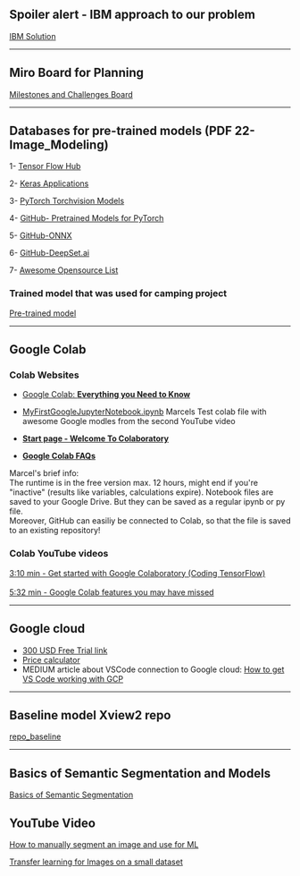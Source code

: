 
## __Spoiler alert - IBM approach to our problem__

[IBM Solution](https://www.ibm.com/cloud/blog/the-xview2-ai-challenge)

---

## __Miro Board for Planning__

[Milestones and Challenges Board](https://miro.com/app/board/uXjVM15w3VI=/#tpicker-content)

---

## __Databases for pre-trained models (PDF 22-Image_Modeling)__

1- [Tensor Flow Hub](https://www.tensorflow.org/hub)

2- [Keras Applications](https://keras.io/api/applications/#:~:text=Keras%20Applications%20are%20deep%20learning,They%20are%20stored%20at%20~%2F.)

3- [PyTorch Torchvision Models](https://pytorch.org/vision/stable/models.html)

4- [GitHub- Pretrained Models for PyTorch](https://github.com/Cadene/pretrained-models.pytorch)

5- [GitHub-ONNX](https://github.com/onnx/models)

6- [GitHub-DeepSet.ai](https://github.com/deepset-ai/FARM)

7- [Awesome Opensource List](https://awesomeopensource.com/projects/pretrained-models)

  ### __Trained model that was used for camping project__
 [Pre-trained model](https://huggingface.co/nvidia/mit-b0)

----
## __Google Colab__

### Colab Websites  

- [Google Colab: **Everything you Need to Know**](https://geekflare.com/google-colab/)
- [MyFirstGoogleJupyterNotebook.ipynb](https://colab.research.google.com/drive/1r8H0JAYAZ9H_bOyNORGeln4mPNNVq0kH?hl=en#scrollTo=0jbw_3IykIVQ) Marcels Test colab file with awesome Google modles from the second YouTube video   
  
- [**Start page - Welcome To Colaboratory**](https://colab.research.google.com/)  
  
- [**Google Colab FAQs**](https://research.google.com/colaboratory/faq.html)  

Marcel's brief info:  
The runtime is in the free version max. 12 hours, might end if you're "inactive" (results like variables, calculations expire).
Notebook files are saved to your Google Drive. But they can be saved as a regular ipynb or py file.  
Moreover, GitHub can easiliy be connected to Colab, so that the file is saved to an existing repository!  


### __Colab YouTube videos__  
  
[3:10 min - Get started with Google Colaboratory (Coding TensorFlow)](https://www.youtube.com/watch?v=inN8seMm7UI&ab_channel=TensorFlow)  
  <br />
[5:32 min - Google Colab features you may have missed](https://www.youtube.com/watch?v=rNgswRZ2C1Y&ab_channel=TensorFlow)  

-----  
## __Google cloud__  
  
- [300 USD Free Trial link](https://cloud.google.com/free)  
- [Price calculator](https://cloud.google.com/products/calculator#id=c0d8d56d-f2eb-4d05-ae79-1acb2c4e5195)  
- MEDIUM article about VSCode connection to Google cloud: [How to get VS Code working with GCP](https://medium.com/@gratipine/how-to-get-vs-code-working-with-gcp-dd4c266e2d2)

---
## __Baseline model Xview2 repo__  
  
[repo_baseline](https://github.com/DIUx-xView/xView2_baseline)  

---

## __Basics of Semantic Segmentation and Models__

[Basics of Semantic Segmentation](https://www.ibm.com/cloud/blog/the-xview2-ai-challenge)

## __YouTube Video__

[How to manually segment an image and use for ML](https://www.youtube.com/watch?v=JNjhKrwe-4k&t=362s)

[Transfer learning for Images on a small dataset](https://www.youtube.com/watch?v=-XeKG_T6tdc)
